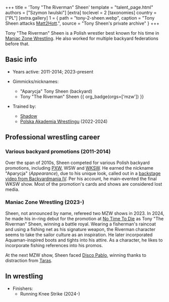 +++
title = 'Tony "The Riverman" Sheen'
template = "talent_page.html"
authors = ["Szymon Iwulski"]
[extra]
toclevel = 2
[taxonomies]
country = ["PL"]
[extra.gallery]
1 = { path = "tony-2-sheen.webp", caption = "Tony Sheen attacks [Matt2Hott](@/w/matt2hot.md).", source = "Tony Sheen's private archive" }
+++

Tony "The Riverman" Sheen is a Polish wrestler best known for his time in [Maniac Zone Wrestling](@/o/mzw.md). He also worked for multiple backyard federations before that.

## Basic info
* Years active: 2011-2014; 2023-present
* Gimmicks/nicknames:
  - "Aparycja" Tony Sheen (backyard)
  - Tony "The Riverman" Sheen {{ org_badge(orgs=['mzw']) }}

* Trained by:
  - [Shadow](@/w/shadow.md)
  - [Polska Akademia Wrestlingu](@/o/paw.md) (2022-2024)
 
## Professional wrestling career

### Various backyard promotions (2011-2014)

Over the span of 2010s, Sheen competed for various Polish backyard promotions, including [PXW](@/o/pxw.md), WSW and [WKSW](@/o/wksw.md). He earned the nickname "Aparycja" (_Appearance_), due to his unique look, called out in a [backstage video from Backyardmania IV][bm4].
Per his account, he main-evented the final WKSW show. Most of the promotion's cards and shows are considered lost media.

### Maniac Zone Wrestling (2023-)

Sheen, not announced by name, refereed two MZW shows in 2023.
In 2024, he made his in-ring debut for the promotion at [No Time To Die](@/e/mzw/2024-10-12-mzw-no-time-to-die.md) as Tony "The Riverman" Sheen, winning a battle royal. Wearing a fisherman's raincoat and using a fishing net as his signature weapon, the Riverman character seems to take the sailor culture as an inspiration. He later incorporated Aquaman-inspired boots and tights into his attire. As a character, he likes to incorporate fishing references into his promos.

At the next MZW show, Sheen faced [Disco Pablo](@/w/disco-pablo.md), winning thanks to distraction from [Taras](@/w/taras.md).

## In wrestling

* Finishers:
  - Running Knee Strike (2024-)

[bm4]:https://www.youtube.com/watch?v=AcBIUr_-LqA
